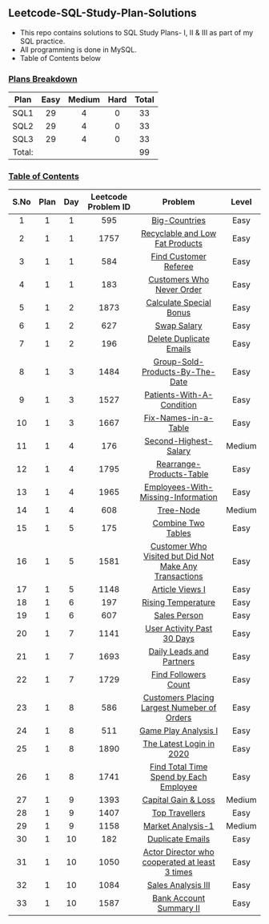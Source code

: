 ## Leetcode-SQL-Study-Plan-Solutions

- This repo contains solutions to SQL Study Plans- I, II & III as part of my SQL practice.
- All programming is done in MySQL.
- Table of Contents below

### <u> Plans Breakdown </u>

|Plan|Easy|Medium|Hard|Total|
|:--:|:--:|:----:|:--:|:---:|
|SQL1|29|4|0|33|
|SQL2|29|4|0|33|
|SQL3|29|4|0|33|
|Total:  ||||99|

### <u> Table of Contents </u>

|S.No|Plan|Day|Leetcode Problem ID|Problem| Level |
|:--:|:--:|:-:|:-----------------:|:-----:|:-----:|
| 1  |1|1| 595  |          [Big-Countries](SQL-1/1-595-Big-Countries-Easy.sql)   | Easy  |
| 2  |1|1| 1757 |          [Recyclable and Low Fat Products](SQL-1/1-1757-Recyclable-and-Low-Fat-Products-Easy.sql)   | Easy  |
| 3  |1|1| 584  |          [Find Customer Referee](SQL-1/1-584-Find-Customer-Referee-Easy.sql)   | Easy  |
| 4  |1|1| 183  |          [Customers Who Never Order](SQL-1/1-183-Customers-Who-Never-Order-Easy.sql)   | Easy  |
| 5  |1|2| 1873 |          [Calculate Special Bonus](SQL-1/2-1873-Calculate-Special-Bonus-Easy.sql)   | Easy  |
| 6  |1|2| 627  |          [Swap Salary](SQL-1/2-627-Swap-Salary-Easy.sql)   | Easy  |
| 7  |1|2| 196  |          [Delete Duplicate Emails](SQL-1/2-196-Delete-Duplicate-Emails-Easy.sql)   | Easy  |
| 8  |1|3| 1484 |          [Group-Sold-Products-By-The-Date](SQL-1/3-1484-Group-Sold-Products-By-The-Date-Easy.sql)   | Easy  |
| 9  |1|3| 1527 |          [Patients-With-A-Condition](SQL-1/3-1527-Patients-With-A-Condition-Easy.sql)   | Easy  |
| 10 |1|3| 1667 |          [Fix-Names-in-a-Table](SQL-1/3-1667-Fix-Names-in-a-Table-Easy.sql)   | Easy  |
| 11 |1|4| 176  |          [Second-Highest-Salary](SQL-1/4-176-Second-Highest-Salary-Medium.sql)   | Medium  |
| 12 |1|4| 1795 |          [Rearrange-Products-Table](SQL-1/4-1795-Rearrange-Products-Table-Easy.sql)   | Easy  |
| 13 |1|4| 1965 |          [Employees-With-Missing-Information](SQL-1/4-1965-Employees-With-Missing-Information-Easy.sql)   | Easy  |
| 14 |1|4| 608  |          [Tree-Node](SQL-1/4-608-Tree-Node-Medium.sql)   | Medium  |
| 15 |1|5| 175  |          [Combine Two Tables](SQL-1/5-175-Combine-Two-Tables-Easy.sql)   | Easy  |
| 16 |1|5| 1581 |   [Customer Who Visited but Did Not Make Any Transactions](SQL-1/5-1581-Customers-Who-Visited-But-Did-Not-Make-Any-Transactions-Easy.sql)   | Easy  |
| 17 |1|5| 1148 |          [Article Views I](SQL-1/5-1148-Article-Views-I-Easy.sql)   | Easy  |
| 18 |1|6| 197  |          [Rising Temperature](SQL-1/6-197-Rising-Temperature-Easy.sql)   | Easy  |
| 19 |1|6| 607  |          [Sales Person](SQL-1/6-607-Sales-Person-Easy.sql)   | Easy  |
| 20 |1|7| 1141 |          [User Activity Past 30 Days](SQL-1/7-1141-User-Activity-For-The-Past-30-Days-Easy.sql)   | Easy  |
| 21 |1|7| 1693 |          [Daily Leads and Partners](SQL-1/7-1693-Daily-Leads-and-Partners-Easy.sql)   | Easy  |
| 22 |1|7| 1729 |          [Find Followers Count](SQL-1/7-1729-Find-Followers-Count-Easy.sql)   | Easy  |
| 23 |1|8| 586  |          [Customers Placing Largest Numeber of Orders](SQL-1/8-586-Customer-Placing-The-Largest-Number-of-Orders-Easy.sql)   | Easy  |
| 24 |1|8| 511  |          [Game Play Analysis I](SQL-1/8-511-Game-Play-Analysis-I-Easy.sql)   | Easy  |
| 25 |1|8| 1890 |          [The Latest Login in 2020](SQL-1/8-1890-The-Largest-Login-in-2020-Easy.sql)   | Easy  |
| 26 |1|8| 1741 |          [Find Total Time Spend by Each Employee](SQL-1/8-1741-Find-Total-Time-Spent-By-Each-Employee-Easy.sql)   | Easy  |
| 27 |1|9| 1393 |          [Capital Gain & Loss](SQL-1/9-1393-Capital-Gain-Loss-Medium.sql)   | Medium  |
| 28 |1|9| 1407 |          [Top Travellers](SQL-1/9-1407-Top-Travellers-Easy.sql)   | Easy  |
| 29 |1|9| 1158 |          [Market Analysis-1](SQL-1/9-1158-Market-Analysis-1-Medium.sql)   | Medium |
| 30 |1|10| 182 |          [Duplicate Emails](SQL-1/10-182-Duplicate-Emails-Easy.sql)   | Easy |
| 31 |1|10| 1050 |          [Actor Director who cooperated at least 3 times](SQL-1/10-1050-Actor-Director-who-cooperated-atleast-3-times-Easy.sql)   | Easy |
| 32 |1|10| 1084 |          [Sales Analysis III](SQL-1/10-1084-Sales-Analysis-III-Easy.sql)   | Easy |
| 33 |1|10| 1587 |          [Bank Account Summary II](SQL-1/10-1587-Bank-Account-Summary-II-Easy.sql)   | Easy |
















